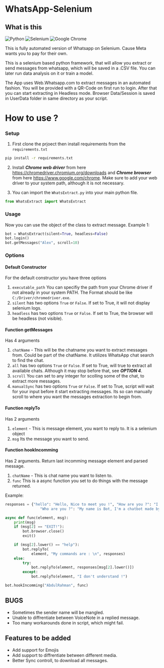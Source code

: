 # WhatsApp-Selenium

## What is this

![Python](https://img.shields.io/badge/python-3670A0?style=for-the-badge&logo=python&logoColor=ffdd54)
![Selenium](https://img.shields.io/badge/-selenium-%43B02A?style=for-the-badge&logo=selenium&logoColor=white)
![Google Chrome](https://img.shields.io/badge/Google%20Chrome-4285F4?style=for-the-badge&logo=GoogleChrome&logoColor=white)

This is fully automated version of Whatsapp on Selenium. Cause Meta wants you to pay for their own.

This is a selenium based python framework, that will allow you extract or send messages from whatsapp, which will be saved in a .CSV file. You can later run data analysis on it or train a model.

The App uses Web.Whatsapp.com to extract messages in an automated fashion. You will be provided with a QR-Code on first run to login. After that you can start extracting in Headless mode. Browser Data/Session is saved in UserData folder in same directory as your script.

# How to use ?

### Setup

1. First clone the prjoect then install requirements from the `requirements.txt`

```bash
pip install -r requirements.txt
```

2. Install **_Chrome web driver_** from here https://chromedriver.chromium.org/downloads and **_Chrome browser_** from here https://www.google.com/chrome. Make sure to add your web driver to your system path, although it is not necessary.

3. You can import the `WhatsExtract.py` into your main python file.

```python
from WhatsExtract import WhatsExtract
```

### Usage

Now you can use the object of the class to extract message.
Example 1:

```python
bot = WhatsExtract(silent=True, headless=False)
bot.login()
bot.getMessages("Alex", scroll=10)
```

### Options

#### Default Constructor

For the default constructor you have three options

1. `executable_path` You can specifiy the path from your Chrome driver if not already in your system PATH. The Format should be like `C:/Driver/chromedriver.exe`.
2. `silent` has two options `True` or `False`. If set to True, it will not display selenium logs.
3. `headless` has two options `True` or `False`. If set to True, the browser will be headless (not visible).

#### Function getMessages

Has 4 arguments

1. `chatName` - This will be the chatname you want to extract messages from. Could be part of the chatName. It utilizes WhatsApp chat search to find the chat.
2. `all` has two options `True` or `False`. If set to True, will true to extract all available chats. Although it may stop before that, see **_OPTION 4_**.
3. `scroll` You can set to any integer for scolling some of the chat, to extract more messages.
4. `manualSync` has two options `True` or `False`. If set to True, script will wait for your input before it start extracting messages. Its so can manually scroll to where you want the messages extraction to begin from.

#### Function replyTo

Has 2 arguments

1. `element` - This is message element, you want to reply to. It is a selenium object
2. `msg` Its the message you want to send.

#### Function hookIncomming

Has 2 arguments. Return last incomming message element and parsed message.

1. `chatName` - This is chat name you want to listen to.
2. `func` This is a async function you set to do things with the message returned.

Example:

```python
responses = {"hello": "Hello, Nice to meet you !", "How are you ?": "I'm fine, thank you !",
                "Who are you ?": "My name is Bot, I'm a chatbot made by AbdulRahman Nadeem."}

async def func(element, msg):
    print(msg)
    if (msg[2] == "EXIT!"):
        bot.browser.close()
        exit()

    if (msg[2].lower() == "help"):
        bot.replyTo(
            element, "My commands are : \n", responses)
    else:
        try:
            bot.replyTo(element, responses[msg[2].lower()])
        except:
            bot.replyTo(element, "I don't understand !")

bot.hookIncomming("AbdulRahman", func)

```

## BUGS

- Sometimes the sender name will be mangled.
- Unable to diffrentiate between VoiceNote in a replied message.
- Too many workarounds done in script, which might fail.

## Features to be added

- Add support for Emojis
- Add support to diffrentiate between different media.
- Better Sync controll, to download all messages.
